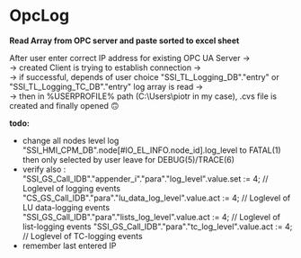 # OpcLog
**Read Array from OPC server and paste sorted to excel sheet**

After user enter correct IP address for existing OPC UA Server -><br />
-> created Client is trying to establish connection -><br />
-> if successful, depends of user choice "SSI_TL_Logging_DB"."entry" or "SSI_TL_Logging_TC_DB"."entry" log array is read -><br />
-> then in %USERPROFILE% path (C:\Users\piotr in my case), .cvs file is created and finally opened  🙃

**todo:**<br />
- change all nodes level log "SSI_HMI_CPM_DB".node[#IO_EL_INFO.node_id].log_level to FATAL(1) <br /> 
  then only selected by user leave for DEBUG(5)/TRACE(6)
- verify also : <br /> 
  "SSI_GS_Call_IDB"."appender_i"."para"."log_level".value.set := 4; // Loglevel of logging events
  "CS_GS_Call_IDB"."para"."lu_data_log_level".value.act := 4; // Loglevel of LU data-logging events
  "SSI_GS_Call_IDB"."para"."lists_log_level".value.act := 4; // Loglevel of list-logging events
  "SSI_GS_Call_IDB"."para"."tc_log_level".value.act := 4; // Loglevel of TC-logging events
- remember last entered IP
